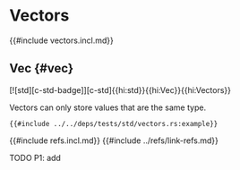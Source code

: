# Vectors

{{#include vectors.incl.md}}

## Vec {#vec}

[![std][c-std-badge]][c-std]{{hi:std}}{{hi:Vec}}{{hi:Vectors}}

Vectors can only store values that are the same type.

```rust,editable
{{#include ../../deps/tests/std/vectors.rs:example}}
```

{{#include refs.incl.md}}
{{#include ../refs/link-refs.md}}

<div class="hidden">
TODO P1: add
</div>
